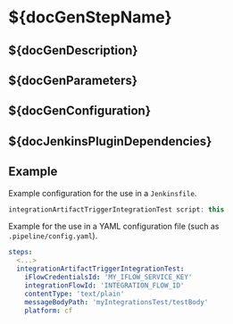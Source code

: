 # ${docGenStepName}

## ${docGenDescription}

## ${docGenParameters}

## ${docGenConfiguration}

## ${docJenkinsPluginDependencies}

## Example

Example configuration for the use in a `Jenkinsfile`.

```groovy
integrationArtifactTriggerIntegrationTest script: this
```

Example for the use in a YAML configuration file (such as `.pipeline/config.yaml`).

```yaml
steps:
  <...>
  integrationArtifactTriggerIntegrationTest:
    iFlowCredentialsId: 'MY_IFLOW_SERVICE_KEY'
    integrationFlowId: 'INTEGRATION_FLOW_ID'
    contentType: 'text/plain'
    messageBodyPath: 'myIntegrationsTest/testBody'
    platform: cf
```
